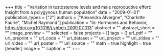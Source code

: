 +++
title = "Variation in testosterone levels and male reproductive effort: Insight from a polygynous human population"
date = "2009-01-01"
publication_types = ["2"]
authors = ["Alexandra Alvergne", "Charlotte Faurie", "Michel Raymond"]
publication = "In: Hormones and Behavior, https://doi.org/10.1016/j.yhbeh.2009.07.013"
abstract = ""
abstract_short = ""
image_preview = ""
selected = false
projects = []
tags = []
url_pdf = ""
url_preprint = ""
url_code = ""
url_dataset = ""
url_project = ""
url_slides = ""
url_video = ""
url_poster = ""
url_source = ""
math = true
highlight = true
[header]
image = ""
caption = ""
+++
